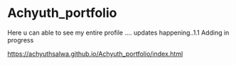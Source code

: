 # Achyuth_portfolio
Here u can able to see my entire profile .... updates happening..1.1
Adding in progress

https://achyuthsalwa.github.io/Achyuth_portfolio/index.html

